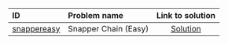 | ID | Problem name | Link to solution |
|:---|:---|:---:|
| [snappereasy](https://open.kattis.com/problems/snappereasy) | Snapper Chain (Easy) | [Solution](https://github.com/versenyi98/kattis-solutions/tree/main/solutions/snappereasy)|

